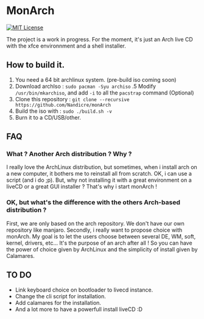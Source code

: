 # MonArch
[![MIT License](https://img.shields.io/badge/license-MIT-blue.svg)](https://github.com/Nandicre/monArch/blob/master/LICENSE)

The project is a work in progress.
For the moment, it's just an Arch live CD with the xfce environnment and a shell installer.

## How to build it.

1. You need a 64 bit archlinux system. (pre-build iso coming soon)
2. Download archIso : `sudo pacman -Syu archiso`
.5 Modify `/usr/bin/mkarchiso`, and add `-i` to all the `pacstrap` command (Optional)
3. Clone this repository : `git clone --recursive https://github.com/Nandicre/monArch`
4. Build the iso with : `sudo ./build.sh -v`
5. Burn it to a CD/USB/other.

## FAQ

### What ? Another Arch distribution ? Why ?

I really love the ArchLinux distribution, but sometimes, when i install arch on
a new computer, it bothers me to reinstall all from scratch. OK, i can use a
script (and i do ;p). But, why not installing it with a great environment on a
liveCD or a great GUI installer ? That's why i start monArch !

### OK, but what's the difference with the others Arch-based distribution ?

First, we are only based on the arch repository. We don't have our own repository
like manjaro. Secondly, i really want to propose choice with monArch. My goal is
to let the users choose between several DE, WM, soft, kernel, drivers, etc... It's
the purpose of an arch after all ! So you can have the power of choice given by
ArchLinux and the simplicity of install given by Calamares.

## TO DO

- Link keyboard choice on bootloader to livecd instance.
- Change the cli script for installation.
- Add calamares for the installation.
- And a lot more to have a powerfull install liveCD :D